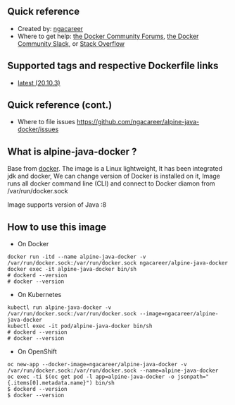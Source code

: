 ## Quick reference
- Created by: <a href="https://github.com/ngacareer">ngacareer</a>
- Where to get help: <a href="https://forums.docker.com/">the Docker Community Forums</a>, <a href="https://dockr.ly/slack">the Docker Community Slack</a>, or <a href="https://stackoverflow.com/search?tab=newest&amp;q=docker">Stack Overflow</a>

## Supported tags and respective Dockerfile links
- <a href="https://github.com/ngacareer/alpine-java-docker/blob/main/Dockerfile">latest (20.10.3)</a>

## Quick reference (cont.)
- Where to file issues <a href="https://github.com/ngacareer/alpine-java-docker/issues">https://github.com/ngacareer/alpine-java-docker/issues</a>

## What is alpine-java-docker ? 

Base from <a href="https://hub.docker.com/_/docker">docker</a>. The image is a Linux lightweight, It has been integrated jdk and docker, We can change version of Docker is installed on it, Image runs all docker command line (CLI) and connect to Docker diamon from /var/run/docker.sock

Image supports version of Java :8

## How to use this image
- On Docker 
```
docker run -itd --name alpine-java-docker -v /var/run/docker.sock:/var/run/docker.sock ngacareer/alpine-java-docker
docker exec -it alpine-java-docker bin/sh
# dockerd --version
# docker --version
 ```
- On Kubernetes
 ```
kubectl run alpine-java-docker -v /var/run/docker.sock:/var/run/docker.sock --image=ngacareer/alpine-java-docker
kubectl exec -it pod/alpine-java-docker bin/sh
# dockerd --version
# docker --version
 ```
- On OpenShift
 ```
oc new-app --docker-image=ngacareer/alpine-java-docker -v /var/run/docker.sock:/var/run/docker.sock --name=alpine-java-docker
oc exec -ti $(oc get pod -l app=alpine-java-docker -o jsonpath="{.items[0].metadata.name}") bin/sh
$ dockerd --version
$ docker --version
 ```

